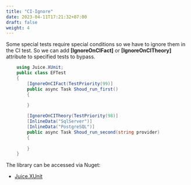 ```yaml
---
title: "CI-Ignore"
date: 2023-04-11T17:21:32+07:00
draft: false
weight: 4
---
```


Some special tests require special conditions so we have to ignore them in the CI test.
So we can add **[IgnoreOnCIFact]** or **[IgnoreOnCITheory]** attribute to specified tests to bypass.

```csharp {linenos=false,hl_lines=[1,4,10],linenostart=1}
    using Juice.XUnit;
    public class EFTest
    {
        [IgnoreOnCIFact(TestPriority(99)]
        public async Task Shoud_run_first()
        {
            
        }

        [IgnoreOnCITheory(TestPriority(98)]
        [InlineData("SqlServer")]
        [InlineData("PostgreSQL")]
        public async Task Shoud_run_second(string provider)
        {
            
        }
    }
```

The library can be accessed via Nuget:
- [Juice.XUnit](https://www.nuget.org/packages/Juice.XUnit)